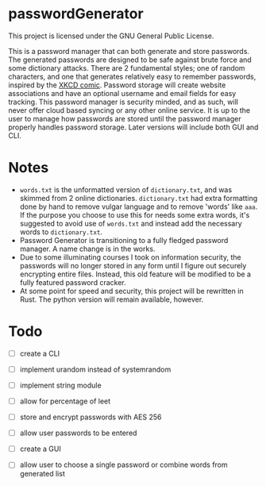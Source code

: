 # passwordGenerator
This project is licensed under the GNU General Public License.

This is a password manager that can both generate and store passwords. The generated passwords are designed to be safe against brute force and some dictionary attacks. There are 2 fundamental styles; one of random characters, and one that generates relatively easy to remember passwords, inspired by the [XKCD comic](https://xkcd.com/936/). Password storage will create website associations and have an optional username and email fields for easy tracking. This password manager is security minded, and as such, will never offer cloud based syncing or any other online service. It is up to the user to manage how passwords are stored until the password manager properly handles password storage. Later versions will include both GUI and CLI.

# Notes
- <code>words.txt</code> is the unformatted version of <code>dictionary.txt</code>, and was skimmed from 2 online dictionaries. <code>dictionary.txt</code> had extra formatting done by hand to remove vulgar language and to remove 'words' like <code>aaa</code>. If the purpose you choose to use this for needs some extra words, it's suggested to avoid use of <code>words.txt</code> and instead add the necessary words to <code>dictionary.txt</code>.
- Password Generator is transitioning to a fully fledged password manager. A name change is in the works.
- Due to some illuminating courses I took on information security, the passwords will no longer stored in any form until I figure out securely encrypting entire files. Instead, this old feature will be modified to be a fully featured password cracker.
- At some point for speed and security, this project will be rewritten in Rust. The python version will remain available, however.

# Todo
- [ ] create a CLI
- [ ] implement urandom instead of systemrandom
- [ ] implement string module
- [ ] allow for percentage of leet
- [ ] store and encrypt passwords with AES 256
- [ ] allow user passwords to be entered
- [ ] create a GUI
- [ ] allow user to choose a single password or combine words from generated list

